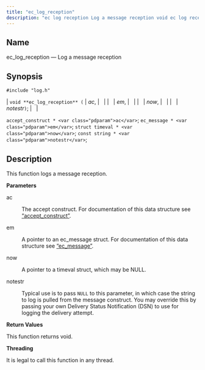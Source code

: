 ```yaml
---
title: "ec_log_reception"
description: "ec log reception Log a message reception void ec log reception ac em now notestr accept construct ac ec message em struct timeval now const string notestr This function logs a message reception ac The accept construct For documentation of this data structure see Section 68 2 accept construct em..."
---
```


<a name="apis.ec_log_reception"></a> 
## Name

ec_log_reception — Log a message reception

## Synopsis

`#include "log.h"`

| `void **ec_log_reception** (` | <var class="pdparam">ac</var>, |   |
|   | <var class="pdparam">em</var>, |   |
|   | <var class="pdparam">now</var>, |   |
|   | <var class="pdparam">notestr</var>`)`; |   |

`accept_construct * <var class="pdparam">ac</var>`;
`ec_message * <var class="pdparam">em</var>`;
`struct timeval * <var class="pdparam">now</var>`;
`const string * <var class="pdparam">notestr</var>`;<a name="idp54213360"></a> 
## Description

This function logs a message reception.

**<a name="idp54214576"></a> Parameters**

<dl class="variablelist">

<dt>ac</dt>

<dd>

The accept construct. For documentation of this data structure see [“accept_construct”](/momentum/3/3-api/structs-accept-construct).

</dd>

<dt>em</dt>

<dd>

A pointer to an ec_message struct. For documentation of this data structure see [“ec_message”](/momentum/3/3-api/structs-ec-message).

</dd>

<dt>now</dt>

<dd>

A pointer to a timeval struct, which may be NULL.

</dd>

<dt>notestr</dt>

<dd>

Typical use is to pass `NULL` to this parameter, in which case the string to log is pulled from the message construct. You may override this by passing your own Delivery Status Notification (DSN) to use for logging the delivery attempt.

</dd>

</dl>

**<a name="idp54224752"></a> Return Values**

This function returns void.

**<a name="idp54225664"></a> Threading**

It is legal to call this function in any thread.